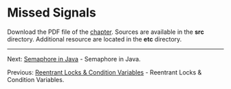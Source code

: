 # Missed Signals

Download the PDF file of the [chapter](chapter_21.pdf). Sources are available in the <b>src</b> directory. 
Additional resource are located in the <b>etc</b> directory.

<hr>

Next: [Semaphore in Java](chapter_22.md "Semaphore in Java") - Semaphore in Java.

Previous: [Reentrant Locks & Condition Variables](chapter_20.md "Reentrant Locks & Condition Variables") - 
Reentrant Locks & Condition Variables.